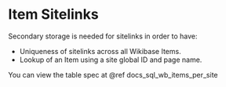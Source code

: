 # Item Sitelinks

Secondary storage is needed for sitelinks in order to have:
 - Uniqueness of sitelinks across all Wikibase Items.
 - Lookup of an Item using a site global ID and page name.

You can view the table spec at @ref docs_sql_wb_items_per_site
